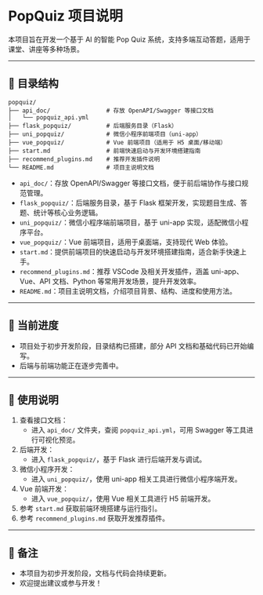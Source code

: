 # PopQuiz 项目说明

本项目旨在开发一个基于 AI 的智能 Pop Quiz 系统，支持多端互动答题，适用于课堂、讲座等多种场景。

---

## 📁 目录结构

```
popquiz/
├── api_doc/                # 存放 OpenAPI/Swagger 等接口文档
│   └── popquiz_api.yml
├── flask_popquiz/          # 后端服务目录（Flask）
├── uni_popquiz/            # 微信小程序前端项目（uni-app）
├── vue_popquiz/            # Vue 前端项目（适用于 H5 桌面/移动端）
├── start.md                # 前端快速启动与开发环境搭建指南
├── recommend_plugins.md    # 推荐开发插件说明
└── README.md               # 项目主说明文档
```

- `api_doc/`：存放 OpenAPI/Swagger 等接口文档，便于前后端协作与接口规范管理。
- `flask_popquiz/`：后端服务目录，基于 Flask 框架开发，实现题目生成、答题、统计等核心业务逻辑。
- `uni_popquiz/`：微信小程序端前端项目，基于 uni-app 实现，适配微信小程序平台。
- `vue_popquiz/`：Vue 前端项目，适用于桌面端，支持现代 Web 体验。
- `start.md`：提供前端项目的快速启动与开发环境搭建指南，适合新手快速上手。
- `recommend_plugins.md`：推荐 VSCode 及相关开发插件，涵盖 uni-app、Vue、API 文档、Python 等常用开发场景，提升开发效率。
- `README.md`：项目主说明文档，介绍项目背景、结构、进度和使用方法。

---

## 🚧 当前进度

- 项目处于初步开发阶段，目录结构已搭建，部分 API 文档和基础代码已开始编写。
- 后端与前端功能正在逐步完善中。

---

## 📝 使用说明

1. 查看接口文档：
   - 进入 `api_doc/` 文件夹，查阅 `popquiz_api.yml`，可用 Swagger 等工具进行可视化预览。
2. 后端开发：
   - 进入 `flask_popquiz/`，基于 Flask 进行后端开发与调试。
3. 微信小程序开发：
   - 进入 `uni_popquiz/`，使用 uni-app 相关工具进行微信小程序端开发。
4. Vue 前端开发：
   - 进入 `vue_popquiz/`，使用 Vue 相关工具进行 H5 前端开发。
5. 参考 `start.md` 获取前端环境搭建与运行指引。
6. 参考 `recommend_plugins.md` 获取开发推荐插件。

---

## 📌 备注

- 本项目为初步开发阶段，文档与代码会持续更新。
- 欢迎提出建议或参与开发！
